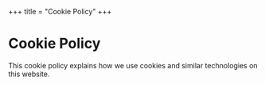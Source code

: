 +++
title = "Cookie Policy"
+++

# Cookie Policy

This cookie policy explains how we use cookies and similar technologies on this website.
